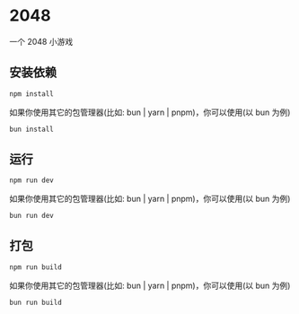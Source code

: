 # 2048

一个 2048 小游戏

## 安装依赖

```bash
npm install
```

如果你使用其它的包管理器(比如: bun | yarn | pnpm)，你可以使用(以 bun 为例)

```bash
bun install
```

## 运行

```bash
npm run dev
```

如果你使用其它的包管理器(比如: bun | yarn | pnpm)，你可以使用(以 bun 为例)

```bash
bun run dev
```

## 打包

```bash
npm run build
```

如果你使用其它的包管理器(比如: bun | yarn | pnpm)，你可以使用(以 bun 为例)

```bash
bun run build
```
